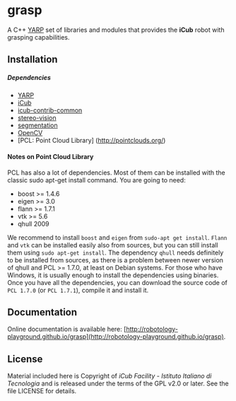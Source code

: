 grasp
=====

A C++ [YARP](https://github.com/robotology/yarp) set of libraries and modules that provides the **iCub** robot with grasping capabilities.

## Installation

##### Dependencies
- [YARP](https://github.com/robotology/yarp)
- [iCub](https://github.com/robotology/icub-main)
- [icub-contrib-common](https://github.com/robotology/icub-contrib-common)
- [stereo-vision](https://github.com/robotology/stereo-vision)
- [segmentation](https://github.com/robotology/segmentation)
- [OpenCV](http://opencv.org/downloads.html)
- [PCL: Point Cloud Library] (http://pointclouds.org/)

#### Notes on Point Cloud Library
PCL has also a lot of dependencies. Most of them can be installed with the classic sudo apt-get install command. You are going to need:

- boost >= 1.4.6
- eigen >= 3.0
- flann >= 1.7.1
- vtk >= 5.6
- qhull 2009

We recommend to install `boost` and `eigen` from `sudo-apt get install`. `Flann` and `vtk` can be installed easily also from sources, but you can still install them using `sudo apt-get install`. The dependency `qhull` needs definitely to be installed from sources, as there is a problem between newer version of qhull and PCL >= 1.7.0, at least on Debian systems. For those who have Windows, it is usually enough to install the dependencies using binaries. Once you have all the dependencies, you can download the source code of `PCL 1.7.0` (or `PCL 1.7.1`), compile it and install it.

## Documentation

Online documentation is available here: [http://robotology-playground.github.io/grasp](http://robotology-playground.github.io/grasp).

## License

Material included here is Copyright of _iCub Facility - Istituto Italiano di Tecnologia_ and is released under the terms of the GPL v2.0 or later. See the file LICENSE for details.
